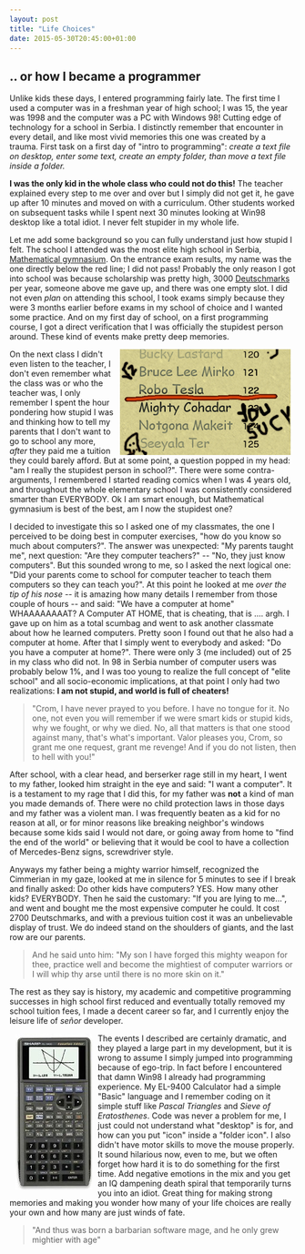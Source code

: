 ```yaml
---
layout: post
title: "Life Choices"
date: 2015-05-30T20:45:00+01:00
---
```


## .. or how I became a programmer

Unlike kids these days, I entered programming fairly late. The first time I used a computer was in a freshman year of high school; I was 15, the year was 1998 and the computer was a PC with Windows 98! Cutting edge of technology for a school in Serbia. I distinctly remember that encounter in every detail, and like most vivid memories this one was created by a trauma. First task on a first day of "intro to programming": _create a text file on desktop, enter some text, create an empty folder, than move a text file inside a folder._

**I was the only kid in the whole class who could not do this!**
The teacher explained every step to me over and over but I simply did not get it, he gave up after 10 minutes and moved on with a curriculum. Other students worked on subsequent tasks while I spent next 30 minutes looking at Win98 desktop like a total idiot. I never felt stupider in my whole life. 

Let me add some background so you can fully understand just how stupid I felt. The school I attended was the most elite high school in Serbia, [Mathematical gymnasium][mg]. On the entrance exam results, my name was the one directly below the red line; I did not pass! Probably the only reason I got into school was because scholarship was pretty high, 3000 [Deutschmarks][dm] per year, someone above me gave up, and there was one empty slot. I did not even _plan_ on attending this school, I took exams simply because they were 3 months earlier before exams in my school of choice and I wanted some practice. And on my first day of school, on a first programming course, I got a direct verification that I was officially the stupidest person around. These kind of events make pretty deep memories.

<img align="right" hspace="10" src="/images/redline.png" alt="Red Line List" /> On the next class I didn't even listen to the teacher, I don't even remember what the class was or who the teacher was, I only remember I spent the hour pondering how stupid I was and thinking how to tell my parents that I don't want to go to school any more, _after_ they paid me a tuition they could barely afford. But at some point, a question popped in my head: "am I really the stupidest person in school?". There were some contra-arguments, I remembered I started reading comics when I was 4 years old, and throughout the whole elementary school I was consistently considered smarter than EVERYBODY. Ok I am smart enough, but Mathematical gymnasium is best of the best, am I now the stupidest one?

I decided to investigate this so I asked one of my classmates, the one I perceived to be doing best in computer exercises, "how do you know so much about computers?". The answer was unexpected: "My parents taught me", next question: "Are they computer teachers?" -- "No, they just know computers". But this sounded wrong to me, so I asked the next logical one: "Did your parents come to school for computer teacher to teach them computers so they can teach you?". At this point he looked at me _over the tip of his nose_ -- it is amazing how many details I remember from those couple of hours -- and said: "We have a computer at home" WHAAAAAAAAT? A Computer AT HOME, that is cheating, that is .... argh. I gave up on him as a total scumbag and went to ask another classmate about how he learned computers. Pretty soon I found out that he also had a computer at home. After that I simply went to everybody and asked: "Do you have a computer at home?". There were only 3 (me included) out of 25 in my class who did not. In 98 in Serbia number of computer users was probably below 1%, and I was too young to realize the full concept of "elite school" and all socio-economic implications, at that point I only had two realizations: **I am not stupid, and world is full of cheaters!**

> "Crom, I have never prayed to you before. I have no tongue for it. No one, not even you will remember if we were smart kids or stupid kids, why we fought, or why we died. No, all that matters is that one stood against many, that's what's important. Valor pleases you, Crom, so grant me one request, grant me revenge! And if you do not listen, then to hell with you!"

After school, with a clear head, and berserker rage still in my heart, I went to my father, looked him straight in the eye and said: "I want a computer". It is a testament to my rage that I did this, for my father was **not** a kind of man you made demands of. There were no child protection laws in those days and my father was a violent man. I was frequently beaten as a kid for no reason at all, or for minor reasons like breaking neighbor's windows because some kids said I would not dare, or going away from home to "find the end of the world" or believing that it would be cool to have a collection of Mercedes-Benz signs, screwdriver style.

Anyways my father being a mighty warrior himself, recognized the Cimmerian in my gaze, looked at me in silence for 5 minutes to see if I break and finally asked: Do other kids have computers? YES. How many other kids? EVERYBODY. Then he said the customary: "If you are lying to me...", and went and bought me the most expensive computer he could. It cost 2700 Deutschmarks, and with a previous tuition cost it was an unbelievable display of trust. We do indeed stand on the shoulders of giants, and the last row are our parents.

> And he said unto him: "My son I have forged this mighty weapon for thee, practice well and become the mightiest of computer warriors or I will whip thy arse until there is no more skin on it."

The rest as they say is history, my academic and competitive programming successes in high school first reduced and eventually totally removed my school tuition fees, I made a decent career so far, and I currently enjoy the leisure life of _señor_ developer. 

<img align="left" hspace="10" src="/images/el-9400.jpg" alt="EL-9400 Calculator" />The events I described are certainly dramatic, and they played a large part in my development, but it is wrong to assume I simply jumped into programming because of ego-trip. In fact before I encountered that damn Win98 I already had programming experience. My EL-9400 Calculator had a simple "Basic" language and I remember coding on it simple stuff like _Pascal Triangles_ and _Sieve of Eratosthenes_. Code was never a problem for me, I just could not understand what "desktop" is for, and how can you put "icon" inside a "folder icon". I also didn't have motor skills to move the mouse properly. It sound hilarious now, even to me, but we often forget how hard it is to do something for the first time. Add negative emotions in the mix and you get an IQ dampening death spiral that temporarily turns you into an idiot. Great thing for making strong memories and making you wonder how many of your life choices are really your own and how many are just winds of fate.

> "And thus was born a barbarian software mage, and he only grew mightier with age"

[mg]: http://en.wikipedia.org/wiki/Matemati%C4%8Dka_gimnazija
[dm]: http://en.wikipedia.org/wiki/Deutsche_Mark
